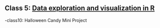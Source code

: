 
## Class 5: [Data exploration and visualization in R](https://bioboot.github.io/bggn213_F22/schedule/#5)
 

-class10: Halloween Candy Mini Project


